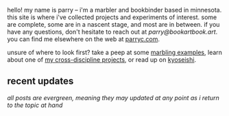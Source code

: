 hello! my name is parry – i'm a marbler and bookbinder based in minnesota. this site is where i've collected projects and experiments of interest. some are complete, some are in a nascent stage, and most are in between. if you have any questions, don't hesitate to reach out at _parry@bookartbook.art_. you can find me elsewhere on the web at [parryc.com](https://parryc.com).

unsure of where to look first? take a peep at some [marbling examples](marbling-examples), learn about one of [my cross-discipline projects](a-momigami-jacket), or read up on [kyoseishi](kyoseishi). 

## recent updates

_all posts are evergreen, meaning they may updated at any point as i return to the topic at hand_

